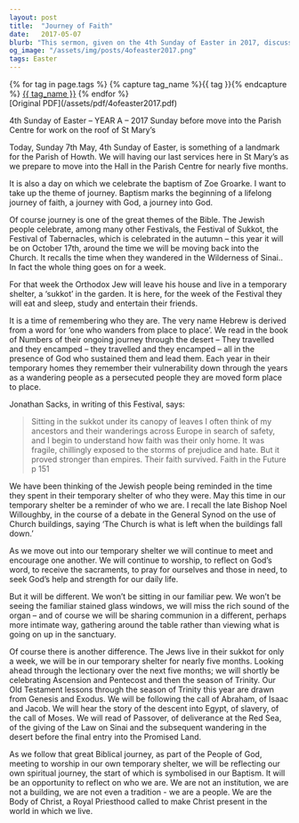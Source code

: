 ```yaml
---
layout: post
title:  "Journey of Faith"
date:   2017-05-07
blurb: "This sermon, given on the 4th Sunday of Easter in 2017, discusses the theme of journey. It marks the last service in St Mary’s before moving into the Parish Centre for nearly five months due to roof work. The sermon also celebrates the baptism of Zoe Groarke, symbolising the start of a lifelong journey of faith. The sermon draws parallels between the congregation's temporary displacement and the biblical stories of wandering and journeying, emphasizing that the church is not a building, but a people."
og_image: "/assets/img/posts/4ofeaster2017.png"
tags: Easter
---    
```

<div class="tag-pills">
  {% for tag in page.tags %}
    {% capture tag_name %}{{ tag }}{% endcapture %}
    <a href="{{ site.baseurl }}/tag/{{ tag_name | slugify }}" class="tag-pill">{{ tag_name }}</a>
  {% endfor %}
</div>
[Original PDF](/assets/pdf/4ofeaster2017.pdf)

4th Sunday of Easter – YEAR A – 2017
Sunday before move into the Parish Centre for work on the roof of St Mary’s

Today, Sunday 7th May, 4th Sunday of Easter, is something of a landmark for the Parish of Howth. We will having our last services here in St Mary’s as we prepare to move into the Hall in the Parish Centre for nearly five months.

It is also a day on which we celebrate the baptism of Zoe Groarke. I want to take up the theme of journey. Baptism marks the beginning of a lifelong journey of faith, a journey with God, a journey into God.

Of course journey is one of the great themes of the Bible. The Jewish people celebrate, among many other Festivals, the Festival of Sukkot, the Festival of Tabernacles, which is celebrated in the autumn – this year it will be on October 17th, around the time we will be moving back into the Church. It recalls the time when they wandered in the Wilderness of Sinai.. In fact the whole thing goes on for a week.

For that week the Orthodox Jew will leave his house and live in a temporary shelter, a ‘sukkot’ in the garden. It is here, for the week of the Festival they will eat and sleep, study and entertain their friends.

It is a time of remembering who they are. The very name Hebrew is derived from a word for ‘one who wanders from place to place’. We read in the book of Numbers of their ongoing journey through the desert – They travelled and they encamped – they travelled and they encamped – all in the presence of God who sustained them and lead them. Each year in their temporary homes they remember their vulnerability down through the years as a wandering people as a persecuted people they are moved form place to place.

Jonathan Sacks, in writing of this Festival, says:

>Sitting in the sukkot under its canopy of leaves I often think of my ancestors and their wanderings across Europe in search of safety, and I begin to understand how faith was their only home. It was fragile, chillingly exposed to the storms of prejudice and hate. But it proved stronger than empires. Their faith survived. Faith in the Future p 151

We have been thinking of the Jewish people being reminded in the time they spent in their temporary shelter of who they were. May this time in our temporary shelter be a reminder of who we are. I recall the late Bishop Noel Willoughby, in the course of a debate in the General Synod on the use of Church buildings, saying ‘The Church is what is left when the buildings fall down.’

As we move out into our temporary shelter we will continue to meet and encourage one another. We will continue to worship, to reflect on God’s word, to receive the sacraments, to pray for ourselves and those in need, to seek God’s help and strength for our daily life.

But it will be different. We won’t be sitting in our familiar pew. We won’t be seeing the familiar stained glass windows, we will miss the rich sound of the organ – and of course we will be sharing communion in a different, perhaps more intimate way, gathering around the table rather than viewing what is going on up in the sanctuary.

Of course there is another difference. The Jews live in their sukkot for only a week, we will be in our temporary shelter for nearly five months. Looking ahead through the lectionary over the next five months; we will shortly be celebrating Ascension and Pentecost and then the season of Trinity. Our Old Testament lessons through the season of Trinity this year are drawn from Genesis and Exodus. We will be following the call of Abraham, of Isaac and Jacob. We will hear the story of the descent into Egypt, of slavery, of the call of Moses. We will read of Passover, of deliverance at the Red Sea, of the giving of the Law on Sinai and the subsequent wandering in the desert before the final entry into the Promised Land.

As we follow that great Biblical journey, as part of the People of God, meeting to worship in our own temporary shelter, we will be reflecting our own spiritual journey, the start of which is symbolised in our Baptism. It will be an opportunity to reflect on who we are. We are not an institution, we are not a building, we are not even a tradition - we are a people. We are the Body of Christ, a Royal Priesthood called to make Christ present in the world in which we live.
